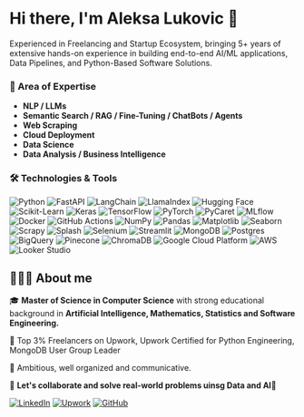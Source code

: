 # Hi there, I'm Aleksa Lukovic 👋

Experienced in Freelancing and Startup Ecosystem, bringing 5+ years of extensive hands-on experience in building end-to-end AI/ML applications, Data Pipelines, and Python-Based Software Solutions.

### 🧠 Area of Expertise

- **NLP / LLMs**
- **Semantic Search / RAG / Fine-Tuning / ChatBots / Agents**
- **Web Scraping**
- **Cloud Deployment**
- **Data Science**
- **Data Analysis / Business Intelligence**

### 🛠️ Technologies & Tools

![Python](https://img.shields.io/badge/-Python-3776AB?logo=python&logoColor=white)
![FastAPI](https://img.shields.io/badge/-FastAPI-009688?logo=fastapi&logoColor=white)
![LangChain](https://img.shields.io/badge/-LangChain-000000?logo=langchain&logoColor=white)
![LlamaIndex](https://img.shields.io/badge/-LlamaIndex-000000?logo=llamaindex&logoColor=white)
![Hugging Face](https://img.shields.io/badge/-Hugging%20Face-FFDA4B?logo=huggingface&logoColor=black)
![Scikit-Learn](https://img.shields.io/badge/-Scikit--Learn-F7931E?logo=scikit-learn&logoColor=white)
![Keras](https://img.shields.io/badge/-Keras-D00000?logo=keras&logoColor=white)
![TensorFlow](https://img.shields.io/badge/-TensorFlow-FF6F00?logo=tensorflow&logoColor=white)
![PyTorch](https://img.shields.io/badge/-PyTorch-EE4C2C?logo=pytorch&logoColor=white)
![PyCaret](https://img.shields.io/badge/-PyCaret-000000?logo=pycaret&logoColor=white)
![MLflow](https://img.shields.io/badge/-MLflow-0194E2?logo=mlflow&logoColor=white)
![Docker](https://img.shields.io/badge/-Docker-2496ED?logo=docker&logoColor=white)
![GitHub Actions](https://img.shields.io/badge/GitHub_Actions-2088FF?logo=github-actions&logoColor=white)
![NumPy](https://img.shields.io/badge/NumPy-4DABCF?logo=numpy&logoColor=fff)
![Pandas](https://img.shields.io/badge/-Pandas-150458?logo=pandas&logoColor=white)
![Matplotlib](https://custom-icon-badges.demolab.com/badge/Matplotlib-71D291?logo=matplotlib&logoColor=fff)
![Seaborn](https://img.shields.io/badge/-Seaborn-3776AB?logo=seaborn&logoColor=white)
![Scrapy](https://img.shields.io/badge/-Scrapy-000000?logo=scrapy&logoColor=white)
![Splash](https://img.shields.io/badge/-Splash-000000?logo=splash&logoColor=white)
![Selenium](https://img.shields.io/badge/-Selenium-43B02A?logo=selenium&logoColor=white)
![Streamlit](https://img.shields.io/badge/-Streamlit-FF4B4B?logo=streamlit&logoColor=white)
![MongoDB](https://img.shields.io/badge/-MongoDB-47A248?logo=mongodb&logoColor=white)
![Postgres](https://img.shields.io/badge/Postgres-%23316192.svg?logo=postgresql&logoColor=white)
![BigQuery](https://img.shields.io/badge/-BigQuery-4285F4?logo=google-bigquery&logoColor=white)
![Pinecone](https://img.shields.io/badge/-Pinecone-000000?logo=pinecone&logoColor=white)
![ChromaDB](https://img.shields.io/badge/-ChromaDB-000000?logo=chromadb&logoColor=white)
![Google Cloud Platform](https://img.shields.io/badge/-Google%20Cloud%20Platform-4285F4?logo=google-cloud&logoColor=white)
![AWS](https://img.shields.io/badge/AWS-%23FF9900.svg?logo=amazon-web-services&logoColor=white)
![Looker Studio](https://img.shields.io/badge/-Looker%20Studio-4285F4?logo=looker&logoColor=white)

## 👨🏻‍💻 About me 

🎓 **Master of Science in Computer Science** with strong educational background in **Artificial Intelligence, Mathematics, Statistics and Software Engineering.**

🚀 Top 3% Freelancers on Upwork, Upwork Certified for Python Engineering, MongoDB User Group Leader

🌟 Ambitious, well organized and communicative.

👋 **Let's collaborate and solve real-world problems uinsg Data and AI**👋

[![LinkedIn](https://custom-icon-badges.demolab.com/badge/LinkedIn-0A66C2?logo=linkedin-white&logoColor=fff)](https://www.linkedin.com/in/aleksa-lukovic/)
[![Upwork](https://img.shields.io/badge/Upwork-6FDA44?logo=upwork&logoColor=fff)](https://www.upwork.com/freelancers/~01c832d2d60285152e)
[![GitHub](https://img.shields.io/badge/GitHub-%23121011.svg?logo=github&logoColor=white)](https://github.com/lukovicaleksa)
